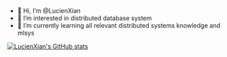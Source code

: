 - 👋 Hi, I’m @LucienXian
- 👀 I’m interested in distributed database system
- 🌱 I’m currently learning all relevant distributed systems knowledge and mlsys

<!---
LucienXian/LucienXian is a ✨ special ✨ repository because its `README.md` (this file) appears on your GitHub profile.
You can click the Preview link to take a look at your changes.
--->

[![LucienXian's GitHub stats](https://github-readme-stats.vercel.app/api?username=LucienXian)](https://github.com/LucienXian/github-readme-stats)
